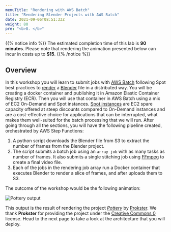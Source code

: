 ```yaml
---
menuTitle: "Rendering with AWS Batch"
title: "Rendering Blender Projects with AWS Batch"
date: 2021-09-06T08:51:33Z
weight: 80
pre: "<b>8. </b>"
---
```


{{% notice info %}}
The estimated completion time of this lab is **90 minutes**. Please note that rendering the animation presented below can incur in costs up to **$15**.
{{% /notice %}}
## Overview

In this workshop you will learn to submit jobs with [AWS Batch](https://aws.amazon.com/batch/) following Spot best practices to [render](https://en.wikipedia.org/wiki/Rendering_(computer_graphics)) a [Blender](https://www.blender.org/) file in a distributed way. You will be creating a docker container and publishing it in Amazon Elastic Container Registry (ECR). Then you will use that container in AWS Batch using a mix of EC2 On-Demand and Spot instances. [Spot instances](https://docs.aws.amazon.com/AWSEC2/latest/UserGuide/using-spot-instances.html) are EC2 spare capacity offered at steep discounts compared to On-Demand instances and are a cost-effective choice for applications that can be interrupted, what makes them well-suited for the batch processing that we will run. After going through all the sections, you will have the following pipeline created, orchestrated by AWS Step Functions:

1. A python script downloads the Blender file from S3 to extract the number of frames from the Blender project.
2. The script submits a batch job using an `array job` with as many tasks as number of frames. It also submits a single stitching job using [FFmpeg](https://ffmpeg.org/) to create a final video file.
3. Each of the jobs in the rendering job array run a Docker container that executes Blender to render a slice of frames, and after uploads them to S3.

The outcome of the workshop would be the following animation:

![Pottery output](/images/rendering-with-batch/animation_example.gif)

This output is the result of rendering the project *[Pottery](https://blendswap.com/blend/28661)* by [Prokster](https://blendswap.com/profile/1012752). We thank **Prokster** for providing the project under the [Creative Commons 0](https://creativecommons.org/share-your-work/public-domain/cc0/) license. Head to the next page to take a look at the architecture that you will deploy.
